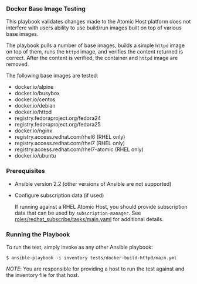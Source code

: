 ### Docker Base Image Testing

This playbook validates changes made to the Atomic Host platform does not
interfere with users ability to use build/run images built on top of various
base images.

The playbook pulls a number of base images, builds a simple `httpd` image on
top of them, runs the `httpd` image, and verifies the content returned is
correct. After the content is verified, the container and `httpd` image are
removed.

The following base images are tested:
  - docker.io/alpine
  - docker.io/busybox
  - docker.io/centos
  - docker.io/debian
  - docker.io/httpd
  - registry.fedoraproject.org/fedora24
  - registry.fedoraproject.org/fedora25
  - docker.io/nginx
  - registry.access.redhat.com/rhel6 (RHEL only)
  - registry.access.redhat.com/rhel7 (RHEL only)
  - registry.access.redhat.com/rhel7-atomic (RHEL only)
  - docker.io/ubuntu

### Prerequisites
  - Ansible version 2.2 (other versions of Ansible are not supported)

  - Configure subscription data (if used)

    If running against a RHEL Atomic Host, you should provide subscription
    data that can be used by `subscription-manager`.  See
    [roles/redhat_subscribe/tasks/main.yaml](roles/redhat_subscribe/tasks/main.yaml)
    for additional details.

### Running the Playbook

To run the test, simply invoke as any other Ansible playbook:

```
$ ansible-playbook -i inventory tests/docker-build-httpd/main.yml
```

*NOTE*: You are responsible for providing a host to run the test against and the
inventory file for that host.

